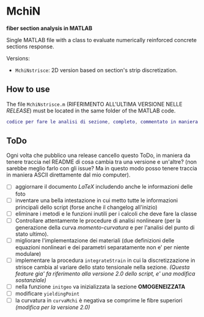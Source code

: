 # MchiN
**fiber section analysis in MATLAB**

Single MATLAB file with a class to evaluate numerically reinforced concrete sections response.

Versions:
- `MchiNstrisce`: 2D version based on section's strip discretization.


## How to use

The file `MchiNstrisce.m` (RIFERIMENTO ALL'ULTIMA VERSIONE NELLE _RELEASE_) must be located in the same folder of the MATLAB code.

```MATLAB
codice per fare le analisi di sezione, completo, commentato in maniera tale da mostrare cosa fa cosa...
```


## ToDo
Ogni volta che pubblico una release cancello questo ToDo, in maniera da tenere traccia nel README di cosa cambia tra una versione e un'altre? (non sarebbe meglio farlo con gli issue? Ma in questo modo posso tenere traccia in maniera ASCII direttamente dal mio computer).
- [ ] aggiornare il documento _LaTeX_ includendo anche le informazioni delle foto
- [ ] inventare una bella intestazione in cui metto tutte le informazioni principali dello script (forse anche il changelog all'inizio)
- [ ] eliminare i metodi e le funzioni inutili per i calcoli che deve fare la classe
- [ ] Controllare attentamente le procedure di analisi nonlineare (per la generazione della curva _momento-curvatura_ e per l'analisi del punto di stato ultimo).
- [ ] migliorare l'implementazione dei materiali (due definizioni delle equazioni nonlineari e dei parametri separatamente non e' per niente modulare)
- [ ] implementare la procedura `integrateStrain` in cui la discretizzazione in strisce cambia al variare dello stato tensionale nella sezione. _(Questa feature gia' fa riferimento alla versione 2.0 dello script, e' una modifica sostanziale)_
- [ ] nella funzione `initgeo` va inizializzata la sezione **OMOGENEIZZATA**
- [ ] modificare `yieldingPoint`
- [ ] la curvatura in `curvaMchi` è negativa se comprime le fibre superiori _(modifica per la versione 2.0)_
